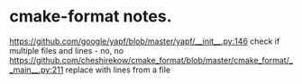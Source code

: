 # cmake-format notes.

https://github.com/google/yapf/blob/master/yapf/__init__.py:146
  check if multiple files and lines - no, no
https://github.com/cheshirekow/cmake_format/blob/master/cmake_format/__main__.py:211
  replace with lines from a file
